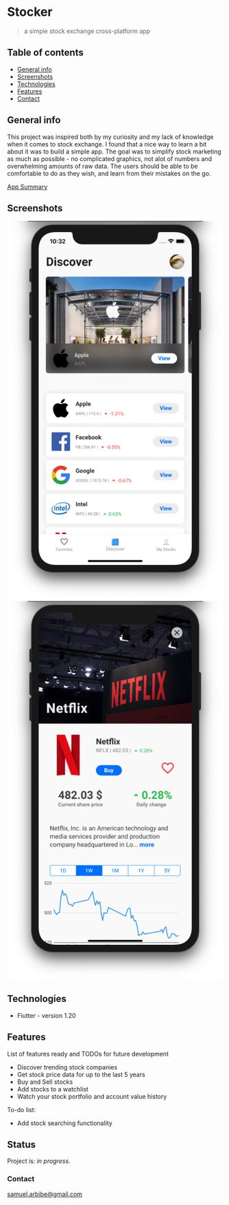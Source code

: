 # Stocker
> a simple stock exchange cross-platform app

## Table of contents
* [General info](#general-info)
* [Screenshots](#screenshots)
* [Technologies](#technologies)
* [Features](#features)
* [Contact](#contact)

## General info
This project was inspired both by my curiosity and my lack of knowledge when it comes to stock exchange. I found that a nice way to learn a bit about it was to build a simple app.
The goal was to simplify stock marketing as much as possible - no complicated graphics, not alot of numbers and overwhelming amounts of raw data.
The users should be able to be comfortable to do as they wish, and learn from their mistakes on the go.

[App Summary](docs/Stocker.pdf)

## Screenshots
![Example screenshot](docs/screenshots/screenshot_1.png)
![Example screenshot](docs/screenshots/screenshot_2.png)

## Technologies
* Flutter - version 1.20

## Features
List of features ready and TODOs for future development
* Discover trending stock companies
* Get stock price data for up to the last 5 years
* Buy and Sell stocks
* Add stocks to a watchlist
* Watch your stock portfolio and account value history

To-do list:
* Add stock searching functionality

## Status
Project is: _in progress_.

### Contact
samuel.arbibe@gmail.com
